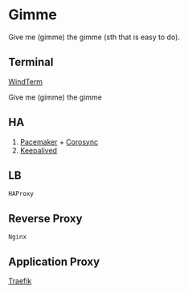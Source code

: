 # Gimme

Give me (gimme) the gimme (sth that is easy to do).

## Terminal

[WindTerm](https://github.com/kingToolbox/WindTerm)

Give me (gimme) the gimme

## HA

1. [Pacemaker](https://github.com/ClusterLabs/pacemaker) + [Corosync](https://corosync.github.io/corosync/)
2. [Keepalived](https://github.com/acassen/keepalived)

## LB

`HAProxy`

## Reverse Proxy

`Nginx`

## Application Proxy

[Traefik](https://github.com/traefik/traefik)





